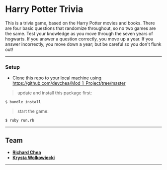 # Harry Potter Trivia

This is a trivia game, based on the Harry Potter movies and books.
There are four basic questions that randomize throughout, so no two games are the same. 
Test your knowledge as you move through the seven years of hogwarts.
If you answer a question correctly, you move up a year. If you answer incorrectly, you move down a year; but be careful so you don't flunk out!

---

### Setup

- Clone this repo to your local machine using <a href="https://github.com/devchea/Mod_1_Project/tree/master" target="_blank">https://github.com/devchea/Mod_1_Project/tree/master</a>
 

> update and install this package first:

```shell
$ bundle install
```

> start the game:

```shell
$ ruby run.rb
```

---

## Team

- <a href="https://github.com/devchea" target="_blank">**Richard Chea**</a> 
- <a href="https://github.com/krysta110" target="_blank">**Krysta Wolkowiecki**</a>

---
